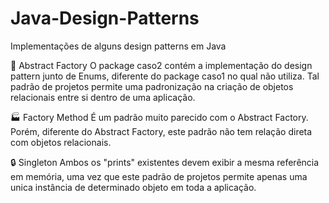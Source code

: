 # Java-Design-Patterns
Implementações de alguns design patterns em Java

:hammer: Abstract Factory
O package caso2 contém a implementação do design pattern junto de Enums, diferente do package caso1 no qual não utiliza. Tal padrão de projetos permite uma padronização na criação de objetos relacionais entre si dentro de uma aplicação.

:factory: Factory Method
É um padrão muito parecido com o Abstract Factory. Porém, diferente do Abstract Factory, este padrão não tem relação direta com objetos relacionais.

:lock: Singleton
Ambos os "prints" existentes devem exibir a mesma referência em memória, uma vez que este padrão de projetos permite apenas uma unica instância de determinado objeto em toda a aplicação.
